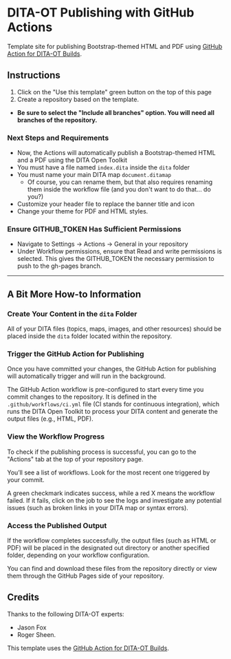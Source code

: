 # DITA-OT Publishing with GitHub Actions

Template site for publishing Bootstrap-themed HTML and PDF using [GitHub Action for DITA-OT Builds](https://github.com/dita-ot/dita-ot-action).

## Instructions

1. Click on the "Use this template" green button on the top of this page
2. Create a repository based on the template.
  - **Be sure to select the "Include all branches" option. You will need all branches of the repository.**

### Next Steps and Requirements
- Now, the Actions will automatically publish a Bootstrap-themed HTML and a PDF using the DITA Open Toolkit
- You must have a file named `index.dita` inside the `dita` folder
- You must name your main DITA map `document.ditamap`
  - Of course, you can rename them, but that also requires renaming them inside the workflow file (and you don't want to do that... do you?)
- Customize your header file to replace the banner title and icon
- Change your theme for PDF and HTML styles.

###  Ensure GITHUB_TOKEN Has Sufficient Permissions
- Navigate to Settings → Actions → General in your repository
- Under Workflow permissions, ensure that Read and write permissions is selected. This gives the GITHUB_TOKEN the necessary permission to push to the gh-pages branch.

---
## A Bit More How-to Information

### Create Your Content in the `dita` Folder

All of your DITA files (topics, maps, images, and other resources) should be placed inside the `dita` folder located within the repository.

### Trigger the GitHub Action for Publishing

Once you have committed your changes, the GitHub Action for publishing will automatically trigger and will run in the background.

The GitHub Action workflow is pre-configured to start every time you commit changes to the repository.
It is defined in the `.github/workflows/ci.yml` file (CI stands for continuous integration), which runs the DITA Open Toolkit to process your DITA content and generate the output files (e.g., HTML, PDF).

### View the Workflow Progress

To check if the publishing process is successful, you can go to the "Actions" tab at the top of your repository page.

You’ll see a list of workflows. Look for the most recent one triggered by your commit.

A green checkmark indicates success, while a red X means the workflow failed. If it fails, click on the job to see the logs and investigate any potential issues (such as broken links in your DITA map or syntax errors).

### Access the Published Output

If the workflow completes successfully, the output files (such as HTML or PDF) will be placed in the designated out directory or another specified folder, depending on your workflow configuration.

You can find and download these files from the repository directly or view them through the GitHub Pages side of your repository.


## Credits

Thanks to the following DITA-OT experts:
- Jason Fox
- Roger Sheen.

This template uses the [GitHub Action for DITA-OT Builds](https://github.com/dita-ot/dita-ot-action).
